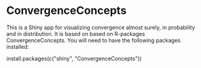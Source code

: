 # ConvergenceConcepts
This is a Shiny app for visualizing convergence almost surely, in probability and in distribution. It is based on based on R-packages ConvergenceConcepts. You will need to have the following packages installed:

install.packages(c("shiny", "ConvergenceConcepts"))
